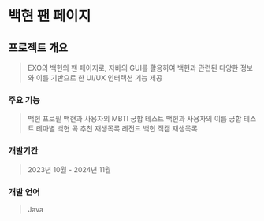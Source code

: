 # 백현 팬 페이지

## 프로젝트 개요
> EXO의 백현의 팬 페이지로, 자바의 GUI를 활용하여 백현과 관련된 다양한 정보와 이를 기반으로 한 UI/UX 인터랙션 기능 제공

### 주요 기능
> 백현 프로필
> 백현과 사용자의 MBTI 궁합 테스트
> 백현과 사용자의 이름 궁합 테스트
> 테마별 백현 곡 추천 재생목록
> 레전드 백현 직캠 재생목록

### 개발기간 
> 2023년 10월 - 2024년 11월

### 개발 언어
> Java 
